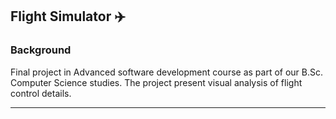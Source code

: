 ﻿## Flight Simulator ✈️


### Background
Final project in Advanced software development course
as part of our B.Sc. Computer Science studies.
The project present visual analysis of flight control details.

---
